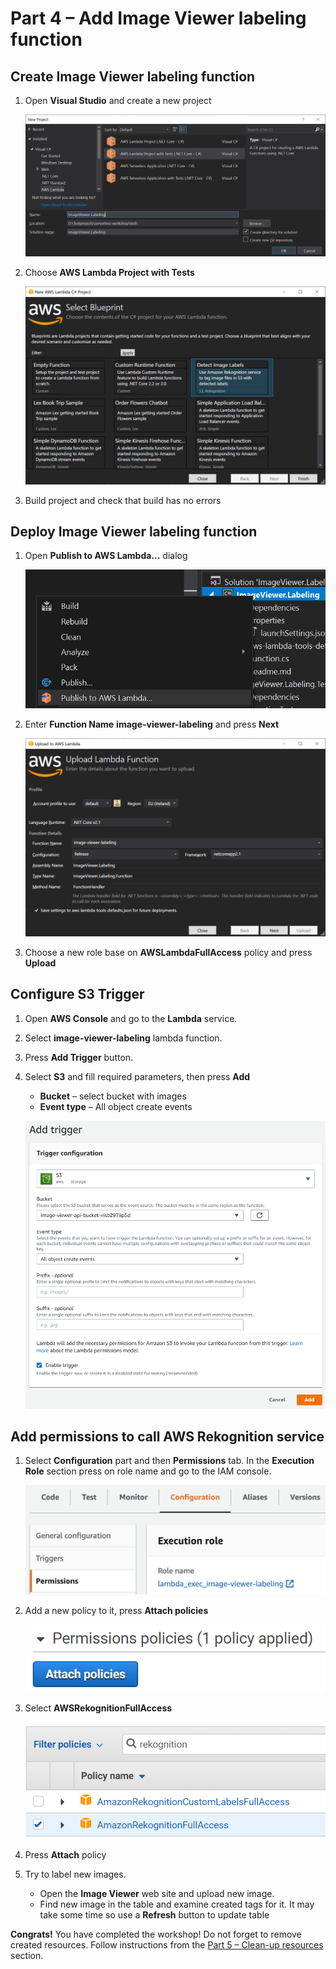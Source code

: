 # Part 4 – Add Image Viewer labeling function

## Create Image Viewer labeling function

1. Open **Visual Studio** and create a new project

     ![alt text](1.png)

2. Choose **AWS Lambda Project with Tests**

     ![alt text](2.png)

3. Build project and check that build has no errors

## Deploy Image Viewer labeling function

1. Open **Publish to AWS Lambda...** dialog

     ![alt text](3.png)

2. Enter **Function Name** **image-viewer-labeling** and press **Next**

     ![alt text](4.png)

3. Choose a new role base on **AWSLambdaFullAccess** policy and press **Upload**

## Configure S3 Trigger

1. Open **AWS Console** and go to the **Lambda** service.
2. Select **image-viewer-labeling** lambda function.
3. Press **Add Trigger** button.
4. Select **S3** and fill required parameters, then press **Add**
    - **Bucket** – select bucket with images
    - **Event type** – All object create events

     ![alt text](5.png)

## Add permissions to call AWS Rekognition service

1. Select **Configuration** part and then **Permissions** tab. In the **Execution Role** section press on role name and go to the IAM console.

     ![alt text](6.png)

2. Add a new policy to it, press **Attach policies**

     ![alt text](7.png)

3. Select **AWSRekognitionFullAccess**

     ![alt text](8.png)

4. Press **Attach** policy

5. Try to label new images.
    - Open the **Image Viewer** web site and upload new image.
    - Find new image in the table and examine created tags for it. It may take some time so use a **Refresh** button to update table

**Congrats!** You have completed the workshop! Do not forget to remove created resources. Follow instructions from the [Part 5 – Clean-up resources](../part5/part.md) section.
